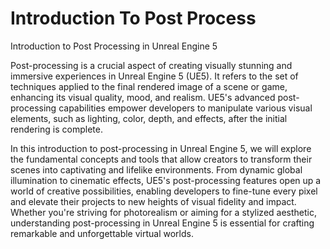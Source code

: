 # Introduction To Post Process

<p class="speechify-inbox-player">Introduction to Post Processing in Unreal Engine 5</p>
<p class="speechify-inbox-player">Post-processing is a crucial aspect of creating visually stunning and immersive experiences in Unreal Engine 5 (UE5). It refers to the set of techniques applied to the final rendered image of a scene or game, enhancing its visual quality, mood, and realism. UE5's advanced post-processing capabilities empower developers to manipulate various visual elements, such as lighting, color, depth, and effects, after the initial rendering is complete.</p>
<p class="speechify-inbox-player">In this introduction to post-processing in Unreal Engine 5, we will explore the fundamental concepts and tools that allow creators to transform their scenes into captivating and lifelike environments. From dynamic global illumination to cinematic effects, UE5's post-processing features open up a world of creative possibilities, enabling developers to fine-tune every pixel and elevate their projects to new heights of visual fidelity and impact. Whether you're striving for photorealism or aiming for a stylized aesthetic, understanding post-processing in Unreal Engine 5 is essential for crafting remarkable and unforgettable virtual worlds.</p>